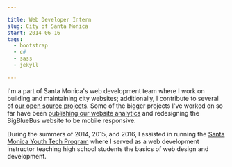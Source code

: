 ```yaml
---

title: Web Developer Intern
slug: City of Santa Monica
start: 2014-06-16
tags:
  - bootstrap
  - c#
  - sass
  - jekyll

---
```


I'm a part of Santa Monica's web development team where I work on building and maintaining city websites; additionally, I contribute to several of [our open source projects](https://github.com/CityofSantaMonica). Some of the bigger projects I've worked on so far have been [publishing our website analytics](http://analytics.smgov.net/) and redesigning the BigBlueBus website to be mobile responsive.

During the summers of 2014, 2015, and 2016, I assisted in running the [Santa Monica Youth Tech Program](http://santamonicayouthtech.com) where I served as a web development instructor teaching high school students the basics of web design and development.
